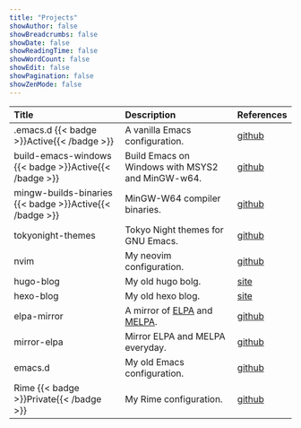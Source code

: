 ```yaml
---
title: "Projects"
showAuthor: false
showBreadcrumbs: false
showDate: false
showReadingTime: false
showWordCount: false
showEdit: false
showPagination: false
showZenMode: false
---
```


| Title                                                 | Description                                      | References                                                   |
|:------------------------------------------------------|:-------------------------------------------------|:-------------------------------------------------------------|
| .emacs.d {{< badge >}}Active{{< /badge >}}            | A vanilla Emacs configuration.                   | [github](https://github.com/xuchengpeng/.emacs.d)            |
| build-emacs-windows {{< badge >}}Active{{< /badge >}} | Build Emacs on Windows with MSYS2 and MinGW-w64. | [github](https://github.com/xuchengpeng/build-emacs-windows) |
| mingw-builds-binaries {{< badge >}}Active{{< /badge >}} | MinGW-W64 compiler binaries.                     | [github](https://github.com/xuchengpeng/mingw-builds-binaries) |
| tokyonight-themes                                     | Tokyo Night themes for GNU Emacs.                | [github](https://github.com/xuchengpeng/tokyonight-themes)   |
| nvim                                                  | My neovim configuration.                         | [github](https://github.com/xuchengpeng/nvim)                |
| hugo-blog                                             | My old hugo bolg.                                | [site](https://xuchengpeng.github.io/hugo-blog/)             |
| hexo-blog                                             | My old hexo blog.                                | [site](https://xuchengpeng.github.io/hexo-blog)              |
| elpa-mirror | A mirror of [ELPA](https://elpa.gnu.org/) and [MELPA](https://melpa.org/).  | [github](https://github.com/xuchengpeng/elpa-mirror) |
| mirror-elpa | Mirror ELPA and MELPA everyday. | [github](https://github.com/xuchengpeng/mirror-elpa) |
| emacs.d | My old Emacs configuration. | [github](https://github.com/xuchengpeng/emacs.d) |
| Rime {{< badge >}}Private{{< /badge >}} | My Rime configuration. | [github](https://github.com/xuchengpeng/Rime) |
